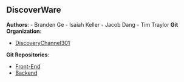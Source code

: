 ## DiscoverWare

**Authors**:
    - Branden Ge
    - Isaiah Keller
    - Jacob Dang
    - Tim Traylor
**Git Organization**:
- [DiscoveryChannel301](https://github.com/DiscoveryChannel301)

**Git Repositories**:
- [Front-End](https://github.com/DiscoveryChannel301/discoverware)
- [Backend](https://github.com/DiscoveryChannel301/discoverware-api)

